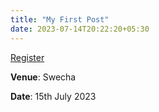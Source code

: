 ```yaml
---
title: "My First Post"
date: 2023-07-14T20:22:20+05:30
---
```


[Register](https://meet.google.com/pqy-zkzt-cqd)

**Venue**: Swecha

**Date**: 15th July 2023
